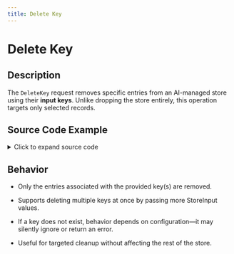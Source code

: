 ```yaml
---
title: Delete Key
---
```


# Delete Key

## Description

The `DeleteKey` request removes specific entries from an AI-managed store using their **input keys**. Unlike dropping the store entirely, this operation targets only selected records.

## Source Code Example

<details>
  <summary>Click to expand source code</summary>

```go
package main


import (
  "context"
  "fmt"
  "log"
  "time"


  "google.golang.org/grpc"
  "google.golang.org/grpc/credentials/insecure"


  aiquery "github.com/deven96/ahnlich/sdk/ahnlich-client-go/grpc/ai/query"
  aisvc "github.com/deven96/ahnlich/sdk/ahnlich-client-go/grpc/services/ai_service"
  keyval "github.com/deven96/ahnlich/sdk/ahnlich-client-go/grpc/keyval"
)


const AIAddr = "127.0.0.1:1370"


// ExampleAIClient wraps the connection + AIService client
type ExampleAIClient struct {
  conn   *grpc.ClientConn
  client aisvc.AIServiceClient
  ctx    context.Context
}


// NewAIClient creates and connects the AI client
func NewAIClient(ctx context.Context) (*ExampleAIClient, error) {
  conn, err := grpc.DialContext(ctx, AIAddr,
      grpc.WithTransportCredentials(insecure.NewCredentials()),
      grpc.WithBlock(),
  )
  if err != nil {
      return nil, fmt.Errorf("failed to dial AI server %q: %w", AIAddr, err)
  }
  client := aisvc.NewAIServiceClient(conn)
  return &ExampleAIClient{conn: conn, client: client, ctx: ctx}, nil
}


func (c *ExampleAIClient) Close() error {
  return c.conn.Close()
}


// ---- DelKey  ----
func (c *ExampleAIClient) exampleDeleteKeyAI() error {
  _, err := c.client.DelKey(c.ctx, &aiquery.DelKey{
      Store: "ai_store01",
      Keys: []*keyval.StoreInput{
          {Value: &keyval.StoreInput_RawString{RawString: "X"}},
      },
  })
  if err != nil {
      return err
  }
  fmt.Println(" Successfully deleted key 'X' from store ai_store")
  return nil
}


func main() {
  ctx, cancel := context.WithTimeout(context.Background(), 15*time.Second)
  defer cancel()


  client, err := NewAIClient(ctx)
  if err != nil {
      log.Fatalf(" Failed to create AI client: %v", err)
  }
  defer client.Close()


  if err := client.exampleDeleteKeyAI(); err != nil {
      log.Fatalf(" DeleteKey failed: %v", err)
  }
}
```

</details>

## Behavior

- Only the entries associated with the provided key(s) are removed.

- Supports deleting multiple keys at once by passing more StoreInput values.

- If a key does not exist, behavior depends on configuration—it may silently ignore or return an error.

- Useful for targeted cleanup without affecting the rest of the store.
